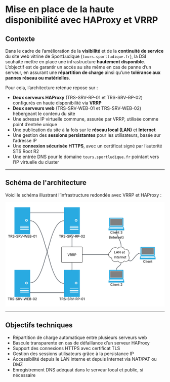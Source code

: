 # Mise en place de la haute disponibilité avec HAProxy et VRRP

## Contexte

Dans le cadre de l’amélioration de la **visibilité** et de la **continuité de service** du site web vitrine de SportLudique (`tours.sportludique.fr`), la DSI souhaite mettre en place une infrastructure **hautement disponible**.
L’objectif est de garantir un accès au site même en cas de panne d’un serveur, en assurant une **répartition de charge** ainsi qu’une **tolérance aux pannes réseau ou matérielles**.

Pour cela, l’architecture retenue repose sur :

* **Deux serveurs HAProxy** (TRS-SRV-RP-01 et TRS-SRV-RP-02) configurés en haute disponibilité via **VRRP**
* **Deux serveurs web** (TRS-SRV-WEB-01 et TRS-SRV-WEB-02) hébergeant le contenu du site
* Une adresse IP virtuelle commune, assurée par VRRP, utilisée comme point d’entrée unique
* Une publication du site à la fois sur le **réseau local (LAN)** et **Internet**
* Une gestion des **sessions persistantes** pour les utilisateurs, basée sur l’adresse IP
* Une **connexion sécurisée HTTPS**, avec un certificat signé par l’autorité STS Root R2
* Une entrée DNS pour le domaine `tours.sportludique.fr` pointant vers l’IP virtuelle du cluster

---

## Schéma de l'architecture

Voici le schéma illustrant l’infrastructure redondée avec VRRP et HAProxy :

![Infrastructure haute disponibilité – SportLudique](../../assets/images/haproxyshema.png)

---

## Objectifs techniques

* Répartition de charge automatique entre plusieurs serveurs web
* Bascule transparente en cas de défaillance d’un serveur HAProxy
* Support des connexions HTTPS avec certificat TLS
* Gestion des sessions utilisateurs grâce à la persistance IP
* Accessibilité depuis le LAN interne et depuis Internet via NAT/PAT ou DMZ
* Enregistrement DNS adéquat dans le serveur local et public, si nécessaire